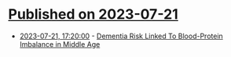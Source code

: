 # [Published on 2023-07-21](index.md)

* [2023-07-21, 17:20:00](https://science.slashdot.org/story/23/07/21/1719237/dementia-risk-linked-to-blood-protein-imbalance-in-middle-age?utm_source=rss1.0mainlinkanon&utm_medium=feed) - [Dementia Risk Linked To Blood-Protein Imbalance in Middle Age](https://science.slashdot.org/story/23/07/21/1719237/dementia-risk-linked-to-blood-protein-imbalance-in-middle-age?utm_source=rss1.0mainlinkanon&utm_medium=feed)
